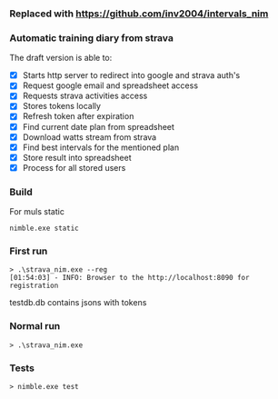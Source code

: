 ### Replaced with https://github.com/inv2004/intervals_nim

### Automatic training diary from strava

The draft version is able to:
- [x] Starts http server to redirect into google and strava auth's
- [x] Request google email and spreadsheet access
- [x] Requests strava activities access
- [x] Stores tokens locally
- [x] Refresh token after expiration
- [x] Find current date plan from spreadsheet
- [x] Download watts stream from strava
- [x] Find best intervals for the mentioned plan
- [x] Store result into spreadsheet
- [x] Process for all stored users

### Build
For muls static
```shell
nimble.exe static
```

### First run
```shell
> .\strava_nim.exe --reg
[01:54:03] - INFO: Browser to the http://localhost:8090 for registration
```

testdb.db contains jsons with tokens

### Normal run
```shell
> .\strava_nim.exe
```

### Tests
```shell
> nimble.exe test
```
